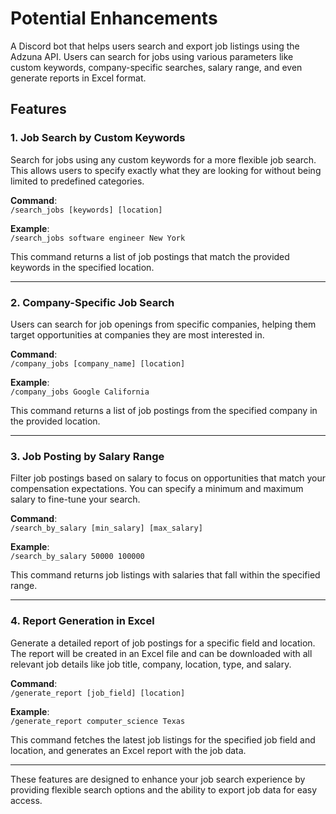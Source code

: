 # Potential Enhancements

A Discord bot that helps users search and export job listings using the Adzuna API. Users can search for jobs using various parameters like custom keywords, company-specific searches, salary range, and even generate reports in Excel format.

## Features

### 1. Job Search by Custom Keywords
Search for jobs using any custom keywords for a more flexible job search. This allows users to specify exactly what they are looking for without being limited to predefined categories.

**Command**:  
`/search_jobs [keywords] [location]`

**Example**:  
`/search_jobs software engineer New York`

This command returns a list of job postings that match the provided keywords in the specified location.

---

### 2. Company-Specific Job Search
Users can search for job openings from specific companies, helping them target opportunities at companies they are most interested in.

**Command**:  
`/company_jobs [company_name] [location]`

**Example**:  
`/company_jobs Google California`

This command returns a list of job postings from the specified company in the provided location.

---

### 3. Job Posting by Salary Range
Filter job postings based on salary to focus on opportunities that match your compensation expectations. You can specify a minimum and maximum salary to fine-tune your search.

**Command**:  
`/search_by_salary [min_salary] [max_salary]`

**Example**:  
`/search_by_salary 50000 100000`

This command returns job listings with salaries that fall within the specified range.

---

### 4. Report Generation in Excel
Generate a detailed report of job postings for a specific field and location. The report will be created in an Excel file and can be downloaded with all relevant job details like job title, company, location, type, and salary.

**Command**:  
`/generate_report [job_field] [location]`

**Example**:  
`/generate_report computer_science Texas`

This command fetches the latest job listings for the specified job field and location, and generates an Excel report with the job data.

---

These features are designed to enhance your job search experience by providing flexible search options and the ability to export job data for easy access.
